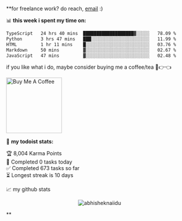 **for freelance work? do reach, [email](mailto:abhishknads.work@gmail.com) :)

📊 **this week i spent my time on:**
<!--START_SECTION:waka-->

```txt
TypeScript   24 hrs 40 mins  ███████████████████▓░░░░░   78.09 %
Python       3 hrs 47 mins   ███░░░░░░░░░░░░░░░░░░░░░░   11.99 %
HTML         1 hr 11 mins    █░░░░░░░░░░░░░░░░░░░░░░░░   03.76 %
Markdown     50 mins         ▓░░░░░░░░░░░░░░░░░░░░░░░░   02.67 %
JavaScript   47 mins         ▓░░░░░░░░░░░░░░░░░░░░░░░░   02.48 %
```

<!--END_SECTION:waka-->

if you like what i do, maybe consider buying me a coffee/tea 🥺👉👈

<a href="https://www.buymeacoffee.com/abhisheknaiidu" target="_blank"><img src="https://cdn.buymeacoffee.com/buttons/v2/default-red.png" alt="Buy Me A Coffee" width="150" ></a>

🚧 **my todoist stats:**
<!-- TODO-IST:START -->
🏆  8,004 Karma Points           
🌸  Completed 0 tasks today           
✅  Completed 673 tasks so far           
⏳  Longest streak is 10 days
<!-- TODO-IST:END -->


📈 my github stats

<p align="center"> <img src="https://github-readme-stats.vercel.app/api?username=abhisheknaiidu&show_icons=true&theme=gotham" alt="abhisheknaiidu" />




**
